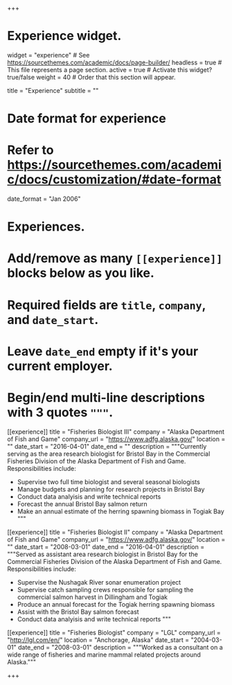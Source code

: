 +++
# Experience widget.
widget = "experience"  # See https://sourcethemes.com/academic/docs/page-builder/
headless = true  # This file represents a page section.
active = true  # Activate this widget? true/false
weight = 40  # Order that this section will appear.

title = "Experience"
subtitle = ""

# Date format for experience
#   Refer to https://sourcethemes.com/academic/docs/customization/#date-format
date_format = "Jan 2006"

# Experiences.
#   Add/remove as many `[[experience]]` blocks below as you like.
#   Required fields are `title`, `company`, and `date_start`.
#   Leave `date_end` empty if it's your current employer.
#   Begin/end multi-line descriptions with 3 quotes `"""`.
[[experience]]
  title = "Fisheries Biologist III"
  company = "Alaska Department of Fish and Game"
  company_url = "https://www.adfg.alaska.gov/"
  location = ""
  date_start = "2016-04-01"
  date_end = ""
  description = """Currently serving as the area research biologist for Bristol Bay in the Commercial Fisheries Division of the Alaska Department of Fish and Game.
  Responsibilities include:
  
  * Supervise two full time biologist and several seasonal biologists
  * Manage budgets and planning for research projects in Bristol Bay
  * Conduct data analyisis and write technical reports
  * Forecast the annual Bristol Bay salmon return
  * Make an annual estimate of the herring spawning biomass in Togiak Bay
  """

[[experience]]
  title = "Fisheries Biologist II"
  company = "Alaska Department of Fish and Game"
  company_url = "https://www.adfg.alaska.gov/"
  location = ""
  date_start = "2008-03-01"
  date_end = "2016-04-01"
  description = """Served as assistant area research biologist in Bristol Bay for the Commercial Fisheries Division of the Alaska Department of Fish and Game.
  Responsibilities include:
  
  * Supervise the Nushagak River sonar enumeration project
  * Supervise catch sampling crews responsible for sampling the commercial salmon harvest in Dillingham and Togiak
  * Produce an annual forecast for the Togiak herring spawning biomass
  * Assist with the Bristol Bay salmon forecast
  * Conduct data analyisis and write technical reports
  """
  
[[experience]]
  title = "Fisheries Biologist"
  company = "LGL"
  company_url = "http://lgl.com/en/"
  location = "Anchorage, Alaska"
  date_start = "2004-03-01"
  date_end = "2008-03-01"
  description = """Worked as a consultant on a wide range of fisheries and marine mammal related projects around Alaska."""

+++
